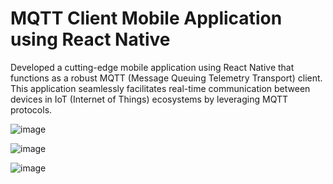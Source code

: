 # MQTT Client Mobile Application using React Native

Developed a cutting-edge mobile application using React Native that functions as a robust MQTT (Message Queuing Telemetry Transport) client. This application seamlessly facilitates real-time communication between devices in IoT (Internet of Things) ecosystems by leveraging MQTT protocols.

![image](https://github.com/user-attachments/assets/b098afc8-3e34-47d7-bc5c-08ea59c6f6ae)

![image](https://github.com/user-attachments/assets/e08dfe7f-a5c3-4428-b3e8-dfcd758c2952)

![image](https://github.com/user-attachments/assets/1c2913a6-2eca-42b6-97c0-c803423c2772)

